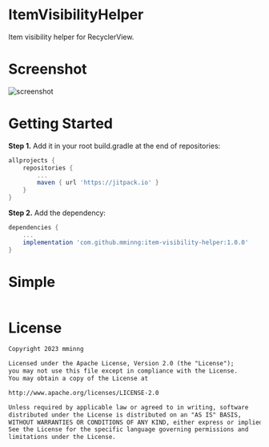 # ItemVisibilityHelper
Item visibility helper for RecyclerView.
# Screenshot
![screenshot](https://github.com/mminng/ItemVisibilityHelper/blob/master/screenshots/simple.gif)
# Getting Started
**Step 1.** Add it in your root build.gradle at the end of repositories:
```Groovy
allprojects {
    repositories {
        ...
        maven { url 'https://jitpack.io' }
    }
}
```
**Step 2.** Add the dependency:
```Groovy
dependencies {
    ...
    implementation 'com.github.mminng:item-visibility-helper:1.0.0'
}
```
# Simple
```Kotlin
```
# License
```markdown
Copyright 2023 mminng

Licensed under the Apache License, Version 2.0 (the "License");
you may not use this file except in compliance with the License.
You may obtain a copy of the License at

http://www.apache.org/licenses/LICENSE-2.0

Unless required by applicable law or agreed to in writing, software
distributed under the License is distributed on an "AS IS" BASIS,
WITHOUT WARRANTIES OR CONDITIONS OF ANY KIND, either express or implied.
See the License for the specific language governing permissions and
limitations under the License.
```
